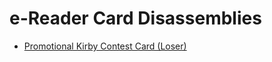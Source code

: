 # e-Reader Card Disassemblies

* [Promotional Kirby Contest Card (Loser)](kirby-contest-card-loser/)
